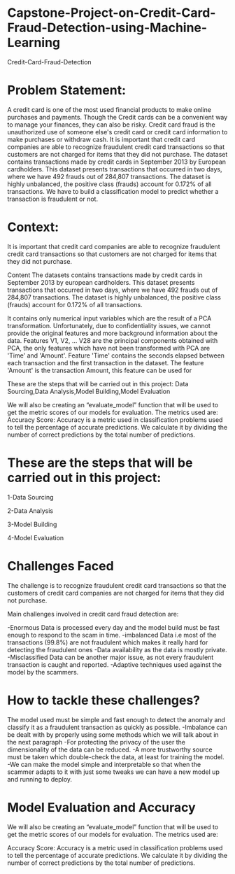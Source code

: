 # Capstone-Project-on-Credit-Card-Fraud-Detection-using-Machine-Learning

Credit-Card-Fraud-Detection

# Problem Statement:

A credit card is one of the most used financial products to make online purchases and payments. Though the Credit cards can be a convenient way to manage your finances, they can also be risky. Credit card fraud is the unauthorized use of someone else's credit card or credit card information to make purchases or withdraw cash. It is important that credit card companies are able to recognize fraudulent credit card transactions so that customers are not charged for items that they did not purchase. The dataset contains transactions made by credit cards in September 2013 by European cardholders. This dataset presents transactions that occurred in two days, where we have 492 frauds out of 284,807 transactions. The dataset is highly unbalanced, the positive class (frauds) account for 0.172% of all transactions. We have to build a classification model to predict whether a transaction is fraudulent or not.

# Context:

It is important that credit card companies are able to recognize fraudulent credit card transactions so that customers are not charged for items that they did not purchase.

Content The datasets contains transactions made by credit cards in September 2013 by european cardholders. This dataset presents transactions that occurred in two days, where we have 492 frauds out of 284,807 transactions. The dataset is highly unbalanced, the positive class (frauds) account for 0.172% of all transactions.

It contains only numerical input variables which are the result of a PCA transformation. Unfortunately, due to confidentiality issues, we cannot provide the original features and more background information about the data. Features V1, V2, ... V28 are the principal components obtained with PCA, the only features which have not been transformed with PCA are 'Time' and 'Amount'. Feature 'Time' contains the seconds elapsed between each transaction and the first transaction in the dataset. The feature 'Amount' is the transaction Amount, this feature can be used for

These are the steps that will be carried out in this project: Data Sourcing,Data Analysis,Model Building,Model Evaluation

We will also be creating an “evaluate_model” function that will be used to get the metric scores of our models for evaluation. The metrics used are: Accuracy Score: Accuracy is a metric used in classification problems used to tell the percentage of accurate predictions. We calculate it by dividing the number of correct predictions by the total number of predictions.

# These are the steps that will be carried out in this project:

1-Data Sourcing 

2-Data Analysis

3-Model Building

4-Model Evaluation

# Challenges Faced 

The challenge is to recognize fraudulent credit card transactions so that the customers of credit card companies are not charged for items that they did not purchase.

Main challenges involved in credit card fraud detection are:

-Enormous Data is processed every day and the model build must be fast enough to respond to the scam in time.
-imbalanced Data i.e most of the transactions (99.8%) are not fraudulent which makes it really hard for detecting the fraudulent ones
-Data availability as the data is mostly private.
-Misclassified Data can be another major issue, as not every fraudulent transaction is caught and reported.
-Adaptive techniques used against the model by the scammers.

# How to tackle these challenges?

The model used must be simple and fast enough to detect the anomaly and classify it as a fraudulent transaction as quickly as possible.
-Imbalance can be dealt with by properly using some methods which we will talk about in the next paragraph
-For protecting the privacy of the user the dimensionality of the data can be reduced.
-A more trustworthy source must be taken which double-check the data, at least for training the model.
-We can make the model simple and interpretable so that when the scammer adapts to it with just some tweaks we can have a new model up and running to deploy.

# Model Evaluation and Accuracy

We will also be creating an “evaluate_model” function that will be used to get the metric scores of our models for evaluation. The metrics used are:

Accuracy Score: Accuracy is a metric used in classification problems used to tell the percentage of accurate predictions. We calculate it by dividing the number of correct predictions by the total number of predictions.
